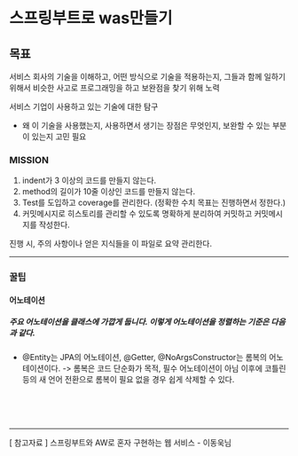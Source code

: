 # 스프링부트로 was만들기


## 목표
서비스 회사의 기술을 이해하고, 어떤 방식으로 기술을 적용하는지, 그들과 함께 일하기 위해서 비슷한 사고로 프로그래밍을 하고 보완점을 찾기 위해 노력

 서비스 기업이 사용하고 있는 기술에 대한 탐구
 - 왜 이 기술을 사용했는지, 사용하면서 생기는 장점은 무엇인지, 보완할 수 있는 부분이 있는지 고민 필요
 

### MISSION
1. indent가 3 이상의 코드를 만들지 않는다.
2. method의 길이가 10줄 이상인 코드를 만들지 않는다.
3. Test를 도입하고 coverage를 관리한다. (정확한 수치 목표는 진행하면서 정한다.)
4. 커밋메시지로 히스토리를 관리할 수 있도록 명확하게 분리하여 커밋하고 커밋메시지를 작성한다.


진행 시, 주의 사항이나 얻은 지식들을 이 파일로 요약 관리한다.

<hr>

### 꿀팁

#### 어노테이션
##### 주요 어노테이션을 클래스에 가깝게 둡니다. 이렇게 어노테이션을 정렬하는 기준은 다음과 같다.
- @Entity는 JPA의 어노테이션, @Getter, @NoArgsConstructor는 롬복의 어노테이션이다. -> 롬복은 코드 단순화가 목적, 필수 어노테이션이 아님
이후에 코틀린 등의 새 언어 전환으로 롬복이 필요 없을 경우 쉽게 삭제할 수 있다.

<br>
<br>
<br>


<hr>
[ 참고자료 ] 스프링부트와 AW로 혼자 구현하는 웹 서비스 - 이동욱님
